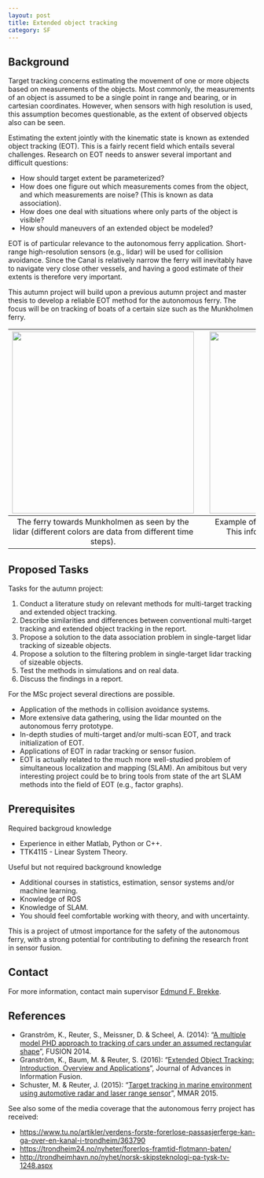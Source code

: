 ```yaml
---
layout: post
title: Extended object tracking
category: SF
---
```

## Background
Target tracking concerns estimating the movement of one or more objects based on measurements of the objects. Most commonly, the measurements of an object is assumed to be a single point in range and bearing, or in cartesian coordinates. However, when sensors with high resolution is used, this assumption becomes questionable, as the extent of observed objects also can be seen.

Estimating the extent jointly with the kinematic state is known as extended object tracking (EOT). This is a fairly recent field which entails several challenges. Research on EOT needs to answer several important and difficult questions:

- How should target extent be parameterized?
- How does one figure out which measurements comes from the object, and which measurements are noise? (This is known as data association).
- How does one deal with situations where only parts of the object is visible?
- How should maneuvers of an extended object be modeled?

EOT is of particular relevance to the autonomous ferry application. Short-range high-resolution sensors (e.g., lidar) will be used for collision avoidance. Since the Canal is relatively narrow the ferry will inevitably have to navigate very close other vessels, and having a good estimate of their extents is therefore very important.

This autumn project will build upon a previous autumn project and master thesis to develop a reliable EOT method for the autonomous ferry. The focus will be on tracking of boats of a certain size such as the Munkholmen ferry.

| <img src="{{site.url}}/assets/munkholmdeparting.png" width="370"> | | <img src="{{site.url}}/assets/extent_ais_pos.png" width="370"> |
|:---:| :---: |:---:|
| The ferry towards Munkholmen as seen by the lidar (different colors are data from different time steps). | | Example of varying target extent in radar data. This information can be used to aid data association.|

## Proposed Tasks

Tasks for the autumn project:

1. Conduct a literature study on relevant methods for multi-target tracking and extended object tracking.
2. Describe similarities and differences between conventional multi-target tracking and extended object tracking in the report.
3. Propose a solution to the data association problem in single-target lidar tracking of sizeable objects.
4. Propose a solution to the filtering problem in single-target lidar tracking of sizeable objects.
5. Test the methods in simulations and on real data.
6. Discuss the findings in a report.

For the MSc project several directions are possible.

- Application of the methods in collision avoidance systems.
- More extensive data gathering, using the lidar mounted on the autonomous ferry prototype.
- In-depth studies of multi-target and/or multi-scan EOT, and track initialization of EOT.
- Applications of EOT in radar tracking or sensor fusion.
- EOT is actually related to the much more well-studied problem of simultaneous localization and mapping (SLAM). An amibitous but very interesting project could be to bring tools from state of the art SLAM methods into the field of EOT (e.g., factor graphs).

## Prerequisites

Required backgroud knowledge

- Experience in either Matlab, Python or C++.
- TTK4115 - Linear System Theory.

Useful but not required background knowledge

- Additional courses in statistics, estimation, sensor systems and/or machine learning.
- Knowledge of ROS
- Knowledge of SLAM.
- You should feel comfortable working with theory, and with uncertainty.

This is a project of utmost importance for the safety of the autonomous ferry, with a strong potential for contributing to defining the research front in sensor fusion.

## Contact 
For more information, contact main supervisor [Edmund F. Brekke](http://www.ntnu.no/ansatte/edmundfo).

## References

* Granström, K., Reuter, S., Meissner, D. & Scheel, A. (2014): “[A multiple model PHD approach to tracking of cars under an assumed rectangular shape](https://ieeexplore.ieee.org/document/6915991/)”, FUSION 2014.
* Granström, K., Baum, M. & Reuter, S. (2016): “[Extended Object Tracking: Introduction, Overview and Applications](https://arxiv.org/abs/1604.00970)”, Journal of Advances in Information Fusion.
* Schuster, M. & Reuter, J. (2015): “[Target tracking in marine environment using automotive radar and laser range sensor](https://ieeexplore.ieee.org/document/7284009/)”, MMAR 2015.

See also some of the media coverage that the autonomous ferry project has received:

- <a href="https://www.tu.no/artikler/verdens-forste-forerlose-passasjerferge-kan-ga-over-en-kanal-i-trondheim/363790">https://www.tu.no/artikler/verdens-forste-forerlose-passasjerferge-kan-ga-over-en-kanal-i-trondheim/363790</a>
- <a href="https://trondheim24.no/nyheter/forerlos-framtid-flotmann-baten/">https://trondheim24.no/nyheter/forerlos-framtid-flotmann-baten/</a>
- <a href="http://trondheimhavn.no/nyhet/norsk-skipsteknologi-pa-tysk-tv-1248.aspx">http://trondheimhavn.no/nyhet/norsk-skipsteknologi-pa-tysk-tv-1248.aspx</a>

